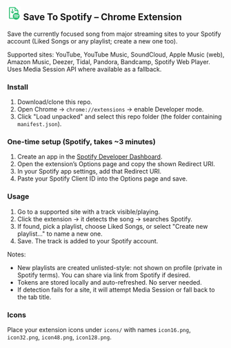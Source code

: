 ## ![](/icons/icon32.png) Save To Spotify – Chrome Extension

Save the currently focused song from major streaming sites to your Spotify account (Liked Songs or any playlist; create a new one too).

Supported sites: YouTube, YouTube Music, SoundCloud, Apple Music (web), Amazon Music, Deezer, Tidal, Pandora, Bandcamp, Spotify Web Player. Uses Media Session API where available as a fallback.

### Install
1) Download/clone this repo.
2) Open Chrome → `chrome://extensions` → enable Developer mode.
3) Click "Load unpacked" and select this repo folder (the folder containing `manifest.json`).

### One-time setup (Spotify, takes ~3 minutes)
1) Create an app in the [Spotify Developer Dashboard](https://developer.spotify.com/dashboard/applications).
2) Open the extension’s Options page and copy the shown Redirect URI.
3) In your Spotify app settings, add that Redirect URI.
4) Paste your Spotify Client ID into the Options page and save.

### Usage
1) Go to a supported site with a track visible/playing.
2) Click the extension → it detects the song → searches Spotify.
3) If found, pick a playlist, choose Liked Songs, or select "Create new playlist…" to name a new one.
4) Save. The track is added to your Spotify account.

Notes:
- New playlists are created unlisted-style: not shown on profile (private in Spotify terms). You can share via link from Spotify if desired.
- Tokens are stored locally and auto-refreshed. No server needed.
- If detection fails for a site, it will attempt Media Session or fall back to the tab title.

### Icons

Place your extension icons under `icons/` with names `icon16.png`, `icon32.png`, `icon48.png`, `icon128.png`.
